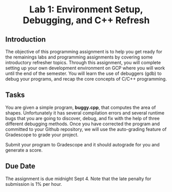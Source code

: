 # <p align="center">Lab 1: Environment Setup, Debugging, and C++ Refresh<p>

## Introduction

The objective of this programming assignment is to help you get ready for the remainings labs and programming assignments by covering some introductory refresher topics. Through this assignment, you will complete setting up your own development environment on GCP where you will work until the end of the semester. You will learn the use of debuggers (gdb) to debug your programs, and recap the core concepts of C/C++ programming.

## Tasks

You are given a simple program, **buggy.cpp**, that computes the area of shapes. Unfortunately it has several compilation errors and several runtime bugs that you are going to discover, debug, and fix with the help of three different debugging methods. Once you have corrected the program and committed to your Github repository, we will use the auto-grading feature of Gradescope to grade your project.

Submit your program to Gradescope and it should autograde for you and generate a score.

## Due Date

The assignment is due midnight Sept 4. Note that the late penalty for submission is 1% per hour.
